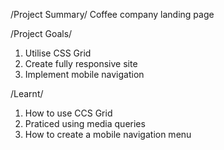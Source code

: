 
/Project Summary/
Coffee company landing page

/Project Goals/
1. Utilise CSS Grid
2. Create fully responsive site
3. Implement mobile navigation

/Learnt/
1. How to use CCS Grid
2. Praticed using media queries
3. How to create a mobile navigation menu